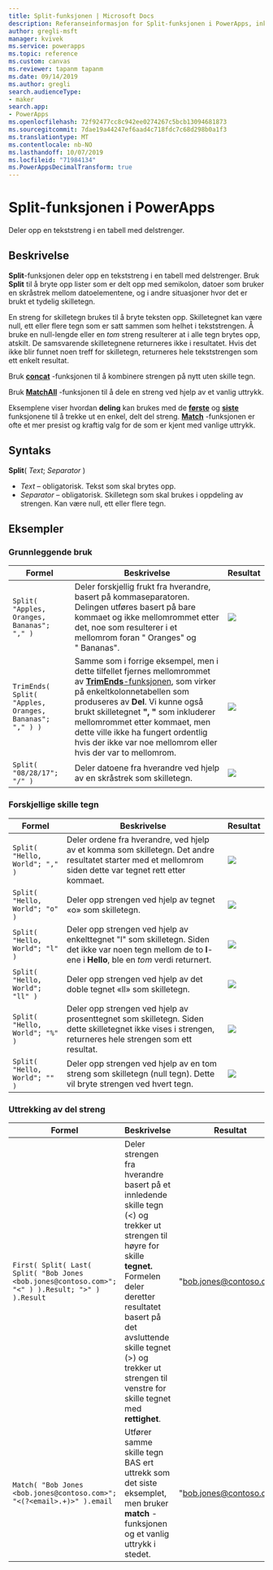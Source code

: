 ```yaml
---
title: Split-funksjonen | Microsoft Docs
description: Referanseinformasjon for Split-funksjonen i PowerApps, inkludert syntaks og eksempler
author: gregli-msft
manager: kvivek
ms.service: powerapps
ms.topic: reference
ms.custom: canvas
ms.reviewer: tapanm tapanm
ms.date: 09/14/2019
ms.author: gregli
search.audienceType:
- maker
search.app:
- PowerApps
ms.openlocfilehash: 72f92477cc8c942ee0274267c5bcb13094681873
ms.sourcegitcommit: 7dae19a44247ef6aad4c718fdc7c68d298b0a1f3
ms.translationtype: MT
ms.contentlocale: nb-NO
ms.lasthandoff: 10/07/2019
ms.locfileid: "71984134"
ms.PowerAppsDecimalTransform: true
---
```

# <a name="split-function-in-powerapps"></a>Split-funksjonen i PowerApps
Deler opp en tekststreng i en tabell med delstrenger.

## <a name="description"></a>Beskrivelse
**Split**-funksjonen deler opp en tekststreng i en tabell med delstrenger.  Bruk **Split** til å bryte opp lister som er delt opp med semikolon, datoer som bruker en skråstrek mellom datoelementene, og i andre situasjoner hvor det er brukt et tydelig skilletegn.  

En streng for skilletegn brukes til å bryte teksten opp.  Skilletegnet kan være null, ett eller flere tegn som er satt sammen som helhet i tekststrengen.  Å bruke en null-lengde eller en *tom* streng resulterer at i alle tegn brytes opp, atskilt.  De samsvarende skilletegnene returneres ikke i resultatet.  Hvis det ikke blir funnet noen treff for skilletegn, returneres hele tekststrengen som ett enkelt resultat.

Bruk **[concat](function-concatenate.md)** -funksjonen til å kombinere strengen på nytt uten skille tegn. 
 
Bruk **[MatchAll](function-ismatch.md)** -funksjonen til å dele en streng ved hjelp av et vanlig uttrykk.

Eksemplene viser hvordan **deling** kan brukes med de **[første](function-first-last.md)** og **[siste](function-first-last.md)** funksjonene til å trekke ut en enkel, delt del streng.  **[Match](function-ismatch.md)** -funksjonen er ofte et mer presist og kraftig valg for de som er kjent med vanlige uttrykk.

## <a name="syntax"></a>Syntaks
**Split**( *Text*; *Separator* )

* *Text* – obligatorisk.  Tekst som skal brytes opp.
* *Separator* – obligatorisk.  Skilletegn som skal brukes i oppdeling av strengen.  Kan være null, ett eller flere tegn.

## <a name="examples"></a>Eksempler

### <a name="basic-usage"></a>Grunnleggende bruk

| Formel | Beskrivelse | Resultat |
| --- | --- | --- |
| `Split( "Apples, Oranges, Bananas"; "," )` |Deler forskjellig frukt fra hverandre, basert på kommaseparatoren.  Delingen utføres basert på bare kommaet og ikke mellomrommet etter det, noe som resulterer i et mellomrom foran "&nbsp;Oranges" og "&nbsp;Bananas". |<style> img { max-width: none; } </style> ![](media/function-split/fruit1.png) |
| `TrimEnds( Split( "Apples, Oranges, Bananas"; "," ) )` |Samme som i forrige eksempel, men i dette tilfellet fjernes mellomrommet av [ **TrimEnds**-funksjonen](function-trim.md), som virker på enkeltkolonnetabellen som produseres av **Del**. Vi kunne også brukt skilletegnet **",&nbsp;"** som inkluderer mellomrommet etter kommaet, men dette ville ikke ha fungert ordentlig hvis der ikke var noe mellomrom eller hvis der var to mellomrom. |<style> img { max-width: none; } </style> ![](media/function-split/fruit2.png) |
| `Split( "08/28/17"; "/" )` |Deler datoene fra hverandre ved hjelp av en skråstrek som skilletegn. |<style> img { max-width: none; } </style> ![](media/function-split/date.png) |

### <a name="different-delimiters"></a>Forskjellige skille tegn

| Formel | Beskrivelse | Resultat |
| --- | --- | --- |
| `Split( "Hello, World"; "," )` |Deler ordene fra hverandre, ved hjelp av et komma som skilletegn.  Det andre resultatet starter med et mellomrom siden dette var tegnet rett etter kommaet. |<style> img { max-width: none; } </style> ![](media/function-split/comma.png) |
| `Split( "Hello, World"; "o" )` |Deler opp strengen ved hjelp av tegnet «o» som skilletegn. |<style> img { max-width: none; } </style> ![](media/function-split/o.png) |
| `Split( "Hello, World"; "l" )` |Deler opp strengen ved hjelp av enkelttegnet "l" som skilletegn. Siden det ikke var noen tegn mellom de to **l**-ene i **Hello**, ble en *tom* verdi returnert. |<style> img { max-width: none; } </style> ![](media/function-split/l.png) |
| `Split( "Hello, World"; "ll" )` |Deler opp strengen ved hjelp av det doble tegnet «ll» som skilletegn. |<style> img { max-width: none; } </style> ![](media/function-split/ll.png) |
| `Split( "Hello, World"; "%" )` |Deler opp strengen ved hjelp av prosenttegnet som skilletegn. Siden dette skilletegnet ikke vises i strengen, returneres hele strengen som ett resultat. |<style> img { max-width: none; } </style> ![](media/function-split/percent.png) |
| `Split( "Hello, World"; "" )` |Deler opp strengen ved hjelp av en tom streng som skilletegn (null tegn). Dette vil bryte strengen ved hvert tegn. |<style> img { max-width: none; } </style> ![](media/function-split/none.png) |

### <a name="substring-extraction"></a>Uttrekking av del streng

| Formel | Beskrivelse | Resultat |
| --- | --- | --- |
| `First( Split( Last( Split( "Bob Jones <bob.jones@contoso.com>"; "<" ) ).Result; ">" ) ).Result` | Deler strengen fra hverandre basert på et innledende skille tegn (<) og trekker ut strengen til høyre for skille **tegnet.**  Formelen deler deretter resultatet basert på det avsluttende skille tegnet (>) og trekker ut strengen til venstre for skille tegnet med **rettighet**. | "bob.jones@contoso.com" |
| `Match( "Bob Jones <bob.jones@contoso.com>"; "<(?<email>.+)>" ).email` | Utfører samme skille tegn BAS ert uttrekk som det siste eksemplet, men bruker **match** -funksjonen og et vanlig uttrykk i stedet. | "bob.jones@contoso.com" |

